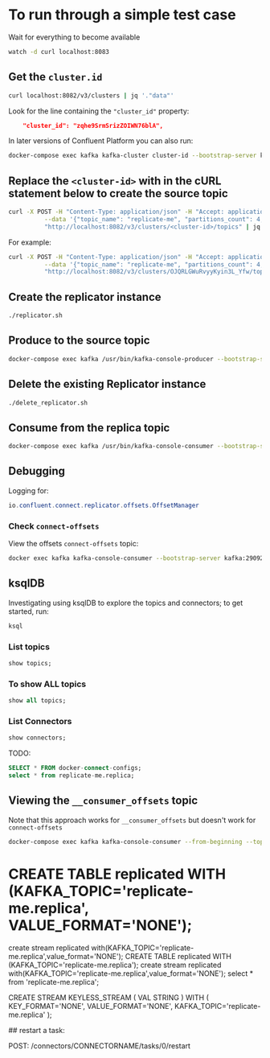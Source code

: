 # To run through a simple test case

Wait for everything to become available

```bash
watch -d curl localhost:8083
```

## Get the `cluster.id`

```bash
curl localhost:8082/v3/clusters | jq '."data"'
```

Look for the line containing the `"cluster_id"` property:

```json
    "cluster_id": "zqhe9SrmSrizZOIWN76blA",
```

In later versions of Confluent Platform you can also run:

```bash
docker-compose exec kafka kafka-cluster cluster-id --bootstrap-server kafka:29092
```

## Replace the `<cluster-id>` with in the cURL statement below to create the source topic

```bash
curl -X POST -H "Content-Type: application/json" -H "Accept: application/json" \
          --data '{"topic_name": "replicate-me", "partitions_count": 4, "replication_factor": 1}' \
          "http://localhost:8082/v3/clusters/<cluster-id>/topics" | jq
```

For example:

```bash
curl -X POST -H "Content-Type: application/json" -H "Accept: application/json" \
          --data '{"topic_name": "replicate-me", "partitions_count": 4, "replication_factor": 1}' \
          "http://localhost:8082/v3/clusters/OJQRLGWuRvyyKyin3L_Yfw/topics" | jq
```

## Create the replicator instance

```bash
./replicator.sh
```

## Produce to the source topic

```bash
docker-compose exec kafka /usr/bin/kafka-console-producer --bootstrap-server kafka:29092 --topic replicate-me
```

## Delete the existing Replicator instance

```bash
./delete_replicator.sh
```

## Consume from the replica topic

```bash
docker-compose exec kafka /usr/bin/kafka-console-consumer --bootstrap-server kafka:29092 --topic replicate-me.replica --from-beginning
```

## Debugging

Logging for:

```java
io.confluent.connect.replicator.offsets.OffsetManager
```

### Check `connect-offsets`

View the offsets `connect-offsets` topic:

```bash
docker exec kafka kafka-console-consumer --bootstrap-server kafka:29092 --topic connect-offsets --from-beginning --property print.key=true --property print.timestamp=true
```

## ksqlDB

Investigating using ksqlDB to explore the topics and connectors; to get started, run:

```bash
ksql
```

### List topics

```sql
show topics;
```

### To show ALL topics

```sql
show all topics;
```

### List Connectors

```sql
show connectors;
```

TODO:

```sql
SELECT * FROM docker-connect-configs;
select * from replicate-me.replica;
```

## Viewing the `__consumer_offsets` topic

Note that this approach works for `__consumer_offsets` but doesn't work for `connect-offsets`

```bash
docker-compose exec kafka kafka-console-consumer --from-beginning --topic __consumer_offsets --bootstrap-server kafka:29092 --formatter "kafka.coordinator.group.GroupMetadataManager\$OffsetsMessageFormatter"
```

# CREATE TABLE replicated WITH (KAFKA_TOPIC='replicate-me.replica', VALUE_FORMAT='NONE');
create stream replicated with(KAFKA_TOPIC='replicate-me.replica',value_format='NONE');
CREATE TABLE replicated WITH (KAFKA_TOPIC='replicate-me.replica');
create stream replicated with(KAFKA_TOPIC='replicate-me.replica',value_format='NONE');
select * from 'replicate-me.replica';


CREATE STREAM KEYLESS_STREAM (
    VAL STRING
  ) WITH (
    KEY_FORMAT='NONE',
    VALUE_FORMAT='NONE',
    KAFKA_TOPIC='replicate-me.replica'
  );

## restart a task:

POST:
/connectors/CONNECTORNAME/tasks/0/restart